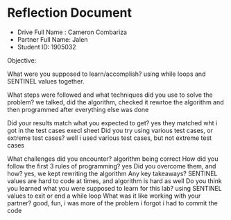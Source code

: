 # Reflection Document

* Drive Full Name  : Cameron Combariza
* Partner Full Name: Jalen
* Student ID: 1905032

Objective:

What were you supposed to learn/accomplish?  using while loops and SENTINEL values together.

What steps were followed and what techniques did you use to solve the problem? we talked, did the algorithm, checked it rewrtoe the algorithm and then programmed after everything else was done


Did your results match what you expected to get? yes they matched wht i got in the test cases execl sheet
Did you try using various test cases, or extreme test cases? well i used various test cases, but not extreme test cases

What challenges did you encounter? algorithm being correct
How did you follow the first 3 rules of programming? yes
Did you overcome them, and how? yes, we kept rewriting the algorithm
Any key takeaways? SENTINEL values are hard to code at times, and algorithm is hard as well
Do you think you learned what you were supposed to learn for this lab? using SENTINEL values to exit or end a while loop
What was it like working with your partner? good, fun, i was more of the problem i forgot i had to commit the code